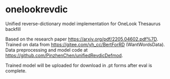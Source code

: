# onelookrevdic
Unified reverse-dictionary model implementation for OneLook Thesaurus backfill

Based on the research paper https://arxiv.org/pdf/2205.04602.pdf%7D. 
Trained on data from https://gitee.com/yh_cc/BertForRD (WantWordsData).
Data preprocessing and model code at https://github.com/PinzhenChen/unifiedRevdicDefmod.

Trained model will be uploaded for download in .pt forms after eval is complete.
